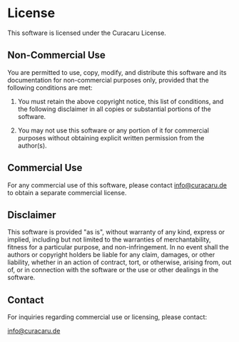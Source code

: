 # License

This software is licensed under the Curacaru License. 

## Non-Commercial Use

You are permitted to use, copy, modify, and distribute this software and its documentation for non-commercial purposes only, provided that the following conditions are met:

1. You must retain the above copyright notice, this list of conditions, and the following disclaimer in all copies or substantial portions of the software.

2. You may not use this software or any portion of it for commercial purposes without obtaining explicit written permission from the author(s).

## Commercial Use

For any commercial use of this software, please contact info@curacaru.de to obtain a separate commercial license.

## Disclaimer

This software is provided "as is", without warranty of any kind, express or implied, including but not limited to the warranties of merchantability, fitness for a particular purpose, and non-infringement. In no event shall the authors or copyright holders be liable for any claim, damages, or other liability, whether in an action of contract, tort, or otherwise, arising from, out of, or in connection with the software or the use or other dealings in the software.

## Contact

For inquiries regarding commercial use or licensing, please contact:

info@curacaru.de
